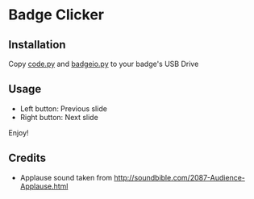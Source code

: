 # Badge Clicker

## Installation

Copy [code.py](code.py) and [badgeio.py](../lib/badgeio.py) to your badge's USB Drive

## Usage

* Left button: Previous slide
* Right button: Next slide

Enjoy!

## Credits

* Applause sound taken from http://soundbible.com/2087-Audience-Applause.html
